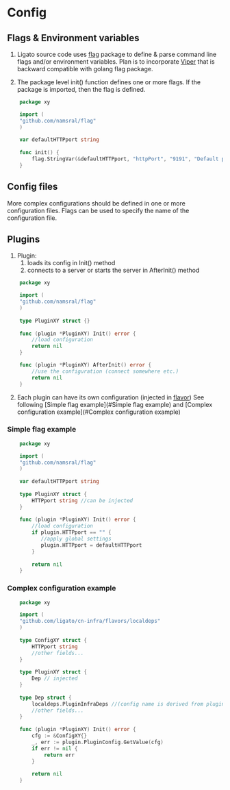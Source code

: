 # Config

## Flags & Environment variables

1. Ligato source code uses [flag](https://github.com/namsral/flag)
   package to define & parse command line flags and/or environment
   variables. Plan is to incorporate [Viper](https://github.com/spf13/viper)
   that is backward compatible with golang flag package. 

2. The package level init() function defines one or more flags. If the 
   package is imported, then the flag is defined.

```go
    package xy

    import (
    "github.com/namsral/flag"
    )
    
    var defaultHTTPport string
    
    func init() {
        flag.StringVar(&defaultHTTPport, "httpPort", "9191", "Default port of the server")
    }  
```

## Config files

More complex configurations should be defined in one or more configuration 
files. Flags can be used to specify the name of the configuration file.

## Plugins

1. Plugin:
   1. loads its config in Init() method
   2. connects to a server or starts the server in AfterInit() method

```go
    package xy

    import (
    "github.com/namsral/flag"
    )
    
    type PluginXY struct {}
    
    func (plugin *PluginXY) Init() error {
        //load configuration
        return nil
    }  

    func (plugin *PluginXY) AfterInit() error {
        //use the configuration (connect somewhere etc.)
        return nil
    }  
```

2. Each plugin can have its own configuration
   (injected in [flavor](PLUGIN_FLAVORS.md))
   See following [Simple flag example](#Simple flag example) and
   [Complex configuration example](#Complex configuration example)

### Simple flag example
```go
    package xy

    import (
    "github.com/namsral/flag"
    )
    
    var defaultHTTPport string
    
    type PluginXY struct {
        HTTPport string //can be injected
    }
    
    func (plugin *PluginXY) Init() error {
        //load configuration
        if plugin.HTTPport == "" {
           //apply global settings
           plugin.HTTPport = defaultHTTPport
        }
        
        return nil
    } 
```

### Complex configuration example
```go
    package xy

    import (
    "github.com/ligato/cn-infra/flavors/localdeps"
    )
    
    type ConfigXY struct {
        HTTPport string
        //other fields...
    }
    
    type PluginXY struct {
        Dep // injected 
    }
    
    type Dep struct {
        localdeps.PluginInfraDeps //(config name is derived from plugin name)    
        //other fields...
    }
    
    func (plugin *PluginXY) Init() error {
        cfg := &ConfigXY{}
        _, err := plugin.PluginConfig.GetValue(cfg)
        if err != nil {
            return err
        }
        
        return nil
    } 
```

